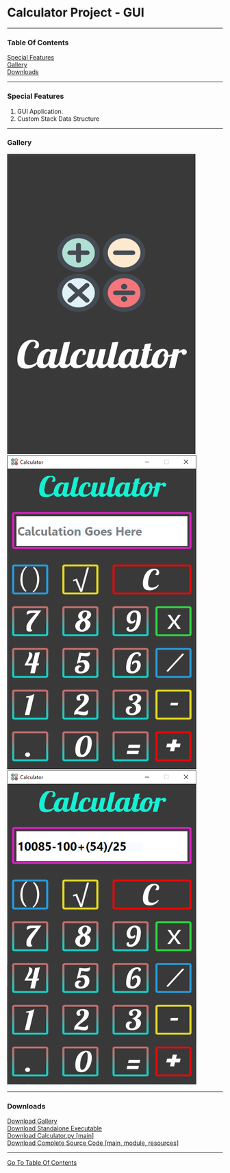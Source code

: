 <h1 id="top">Calculator Project - GUI</h1><hr>
<h3>Table Of Contents</h3>
<a href="#sf">Special Features</a><br>
<a href="#glry">Gallery</a><br>
<a href="#downloads">Downloads</a><br><hr>
<h3 id="sf">Special Features</h3>
<ol>
    <li>GUI Application.</li>
		<li>Custom Stack Data Structure</li>
</ol><hr>
<h3 id="glry">Gallery</h3>
<img src="https://github.com/its-me-sv/Calculator_x86_x64/blob/main/0.png">
<img src="https://github.com/its-me-sv/Calculator_x86_x64/blob/main/1.png">
<img src="2.PNG">
<hr>
<h3 id="downloads">Downloads</h3>
<a href="Snips.rar">Download Gallery</a><br>
<a href="Calculator.exe">Download Standalone Executable</a><br>
<a href="Calculator.py">Download Calculator.py [main]</a><br>
<a href="gui_calculator.rar">Download Complete Source Code [main, module, resources]</a><br>
<hr>
<a href="#top">Go To Table Of Contents</a>
